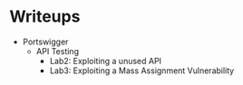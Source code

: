 # Writeups

* Portswigger
  * API Testing
    * Lab2: Exploiting a unused API
    * Lab3: Exploiting a Mass Assignment Vulnerability
